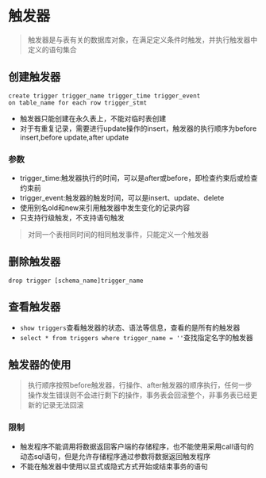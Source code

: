 # 触发器

> 触发器是与表有关的数据库对象，在满足定义条件时触发，并执行触发器中定义的语句集合

## 创建触发器

``` mysql
create trigger trigger_name trigger_time trigger_event
on table_name for each row trigger_stmt
```

- 触发器只能创建在永久表上，不能对临时表创建
- 对于有重复记录，需要进行update操作的insert，触发器的执行顺序为before insert,before update,after update

### 参数

- trigger_time:触发器执行的时间，可以是after或before，即检查约束后或检查约束前
- trigger_event:触发器的触发时间，可以是insert、update、delete
- 使用别名old和new来引用触发器中发生变化的记录内容
- 只支持行级触发，不支持语句触发

> 对同一个表相同时间的相同触发事件，只能定义一个触发器

## 删除触发器

``` mysql
drop trigger [schema_name]trigger_name
```

## 查看触发器

- `show triggers`查看触发器的状态、语法等信息，查看的是所有的触发器
- `select * from triggers where trigger_name = ''`查找指定名字的触发器

## 触发器的使用

> 执行顺序按照before触发器，行操作、after触发器的顺序执行，任何一步操作发生错误则不会进行剩下的操作，事务表会回滚整个，非事务表已经更新的记录无法回滚

### 限制

- 触发程序不能调用将数据返回客户端的存储程序，也不能使用采用call语句的动态sql语句，但是允许存储程序通过参数将数据返回触发程序
- 不能在触发器中使用以显式或隐式方式开始或结束事务的语句